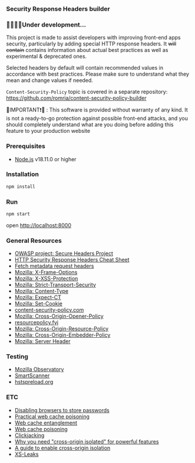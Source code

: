 ### Security Response Headers builder

### 🚧👷‍🏗️🚀Under development...

This project is made to assist developers with improving front-end apps security, particularly by adding special HTTP response headers. It ~~will contain~~ contains information about actual best practices as well as experimental & deprecated ones.

Selected headers by default will contain recommended values in accordance with best practices. Please make sure to understand what they mean and change values if needed.

`Content-Security-Policy` topic is covered in a separate repository: https://github.com/romria/content-security-policy-builder

🔴IMPORTANT❗🔴 : This software is provided without warranty of any kind. It is not a ready-to-go protection against possible front-end attacks, and you should completely understand what are you doing before adding this feature to your production website

### Prerequisites
* [Node.js](https://nodejs.org/) v18.11.0 or higher

### Installation
```bash
npm install
```

### Run
```bash
npm start
```
open [http://localhost:8000](http://localhost:8000)

### General Resources
* [OWASP project: Secure Headers Project](https://owasp.org/www-project-secure-headers/)
* [HTTP Security Response Headers Cheat Sheet](https://cheatsheetseries.owasp.org/cheatsheets/HTTP_Headers_Cheat_Sheet.html)
* [Fetch metadata request headers](https://owasp.org/www-project-secure-headers/#test-locally-a-content-security-policy-for-weaknesses)
* [Mozilla: X-Frame-Options](https://developer.mozilla.org/en-US/docs/Web/HTTP/Headers/X-Frame-Options)
* [Mozilla: X-XSS-Protection](https://developer.mozilla.org/en-US/docs/Web/HTTP/Headers/X-XSS-Protection)
* [Mozilla: Strict-Transport-Security](https://developer.mozilla.org/en-US/docs/Web/HTTP/Headers/Strict-Transport-Security)
* [Mozilla: Content-Type](https://developer.mozilla.org/en-US/docs/Web/HTTP/Headers/Content-Type)
* [Mozilla: Expect-CT](https://developer.mozilla.org/en-US/docs/Web/HTTP/Headers/Expect-CT)
* [Mozilla: Set-Cookie](https://developer.mozilla.org/en-US/docs/Web/HTTP/Headers/Set-Cookie)
* [content-security-policy.com](https://content-security-policy.com/)
* [Mozilla: Cross-Origin-Opener-Policy](https://developer.mozilla.org/en-US/docs/Web/HTTP/Headers/Cross-Origin-Opener-Policy)
* [resourcepolicy.fyi](https://resourcepolicy.fyi/)
* [Mozilla: Cross-Origin-Resource-Policy](https://developer.mozilla.org/en-US/docs/Web/HTTP/Headers/Cross-Origin-Resource-Policy)
* [Mozilla: Cross-Origin-Embedder-Policy](https://developer.mozilla.org/en-US/docs/Web/HTTP/Headers/Cross-Origin-Embedder-Policy)
* [Mozilla: Server Header](https://developer.mozilla.org/en-US/docs/Web/HTTP/Headers/Server)

### Testing
* [Mozilla Observatory](https://observatory.mozilla.org/)
* [SmartScanner](https://www.thesmartscanner.com/)
* [hstspreload.org](https://hstspreload.org/)

### ETC
* [Disabling browsers to store passwords](https://stackoverflow.com/questions/32369/disable-browser-save-password-functionality/37292424#37292424)
* [Practical web cache poisoning](https://portswigger.net/research/practical-web-cache-poisoning)
* [Web cache entanglement](https://portswigger.net/research/web-cache-entanglement)
* [Web cache poisoning](https://portswigger.net/web-security/web-cache-poisoning)
* [Clickjacking](https://portswigger.net/web-security/clickjacking)
* [Why you need "cross-origin isolated" for powerful features](https://web.dev/why-coop-coep/)
* [A guide to enable cross-origin isolation](https://web.dev/cross-origin-isolation-guide/)
* [XS-Leaks](https://xsleaks.dev/)

